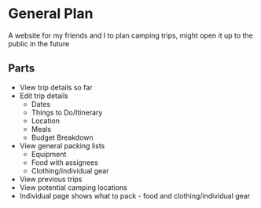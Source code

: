 # General Plan  
A website for my friends and I to plan camping trips, might open it up to the public in the future  

## Parts  
- View trip details so far  
- Edit trip details  
    - Dates  
    - Things to Do/Itinerary  
    - Location  
    - Meals  
    - Budget Breakdown
- View general packing lists  
    - Equipment  
    - Food with assignees 
    - Clothing/individual gear  
- View previous trips
- View potential camping locations
- Individual page shows what to pack - food and clothing/individual gear